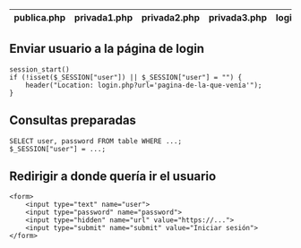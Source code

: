 |publica.php|privada1.php|privada2.php|privada3.php|login.php|logout.php|
|-|-|-|-|-|-|

## Enviar usuario a la página de login
```
session_start()
if (!isset($_SESSION["user"]) || $_SESSION["user"] = "") {
    header("Location: login.php?url='pagina-de-la-que-venía'");
}
```

## Consultas preparadas
```
SELECT user, password FROM table WHERE ...;
$_SESSION["user"] = ...;
```

## Redirigir a donde quería ir el usuario
```
<form>
    <input type="text" name="user">
    <input type="password" name="password">
    <input type="hidden" name="url" value="https://...">
    <input type="submit" name="submit" value="Iniciar sesión">
</form>
```